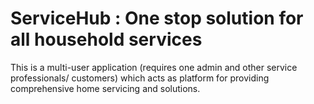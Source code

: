 # ServiceHub : One stop solution for all household services
This is a multi-user application (requires one admin and other service professionals/ customers) which acts as platform for providing comprehensive home servicing and solutions.
